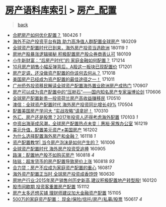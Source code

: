 [房产语料库索引](../../README.md)  > [房产_配置](房产_配置.md)
====
> [back](../README.md)

- [合肥房产如何优化配置？](http://jkwz.applinzi.com/ittc/7096285618923635722.html#%E5%90%88%E8%82%A5%E6%88%BF%E4%BA%A7%E5%A6%82%E4%BD%95%E4%BC%98%E5%8C%96%E9%85%8D%E7%BD%AE%EF%BC%9F) 180426 *1* 
- [海外不动产投资平台有路 助力高净值人群配置全球房产](http://jkwz.applinzi.com/ittc/7068230745384813585.html#%E6%B5%B7%E5%A4%96%E4%B8%8D%E5%8A%A8%E4%BA%A7%E6%8A%95%E8%B5%84%E5%B9%B3%E5%8F%B0%E6%9C%89%E8%B7%AF+%E5%8A%A9%E5%8A%9B%E9%AB%98%E5%87%80%E5%80%BC%E4%BA%BA%E7%BE%A4%E9%85%8D%E7%BD%AE%E5%85%A8%E7%90%83%E6%88%BF%E4%BA%A7) 180209  
- [全球资产配置时代已到来，海外房产投资当选欧洲](http://jkwz.applinzi.com/ittc/7059540900198220811.html#%E5%85%A8%E7%90%83%E8%B5%84%E4%BA%A7%E9%85%8D%E7%BD%AE%E6%97%B6%E4%BB%A3%E5%B7%B2%E5%88%B0%E6%9D%A5%EF%BC%8C%E6%B5%B7%E5%A4%96%E6%88%BF%E4%BA%A7%E6%8A%95%E8%B5%84%E5%BD%93%E9%80%89%E6%AC%A7%E6%B4%B2) 180119 *1* 
- [房地产股暴涨逻辑揭秘 积极配置房产股众券商表认可](http://jkwz.applinzi.com/ittc/7056473236659766288.html#%E6%88%BF%E5%9C%B0%E4%BA%A7%E8%82%A1%E6%9A%B4%E6%B6%A8%E9%80%BB%E8%BE%91%E6%8F%AD%E7%A7%98+%E7%A7%AF%E6%9E%81%E9%85%8D%E7%BD%AE%E6%88%BF%E4%BA%A7%E8%82%A1%E4%BC%97%E5%88%B8%E5%95%86%E8%A1%A8%E8%AE%A4%E5%8F%AF) 180109  
- [小牛新财富：“后房产时代”的 家庭金融如何配置？](http://jkwz.applinzi.com/ittc/7046940501280818192.html#%E5%B0%8F%E7%89%9B%E6%96%B0%E8%B4%A2%E5%AF%8C%EF%BC%9A%E2%80%9C%E5%90%8E%E6%88%BF%E4%BA%A7%E6%97%B6%E4%BB%A3%E2%80%9D%E7%9A%84+%E5%AE%B6%E5%BA%AD%E9%87%91%E8%9E%8D%E5%A6%82%E4%BD%95%E9%85%8D%E7%BD%AE%EF%BC%9F) 171214  
- [10月房产销售小幅反弹背后，A股这一板块已现配置价](http://jkwz.applinzi.com/ittc/7042047015083574289.html#10%E6%9C%88%E6%88%BF%E4%BA%A7%E9%94%80%E5%94%AE%E5%B0%8F%E5%B9%85%E5%8F%8D%E5%BC%B9%E8%83%8C%E5%90%8E%EF%BC%8CA%E8%82%A1%E8%BF%99%E4%B8%80%E6%9D%BF%E5%9D%97%E5%B7%B2%E7%8E%B0%E9%85%8D%E7%BD%AE%E4%BB%B7) 171201  
- [房产定调，还没做资产配置的你该何去何从？](http://jkwz.applinzi.com/ittc/7025762554809418769.html#%E6%88%BF%E4%BA%A7%E5%AE%9A%E8%B0%83%EF%BC%8C%E8%BF%98%E6%B2%A1%E5%81%9A%E8%B5%84%E4%BA%A7%E9%85%8D%E7%BD%AE%E7%9A%84%E4%BD%A0%E8%AF%A5%E4%BD%95%E5%8E%BB%E4%BD%95%E4%BB%8E%EF%BC%9F) 171018  
- [美国房产已经成为资产配置的最佳途径之一！](http://jkwz.applinzi.com/ittc/7023230290988909584.html#%E7%BE%8E%E5%9B%BD%E6%88%BF%E4%BA%A7%E5%B7%B2%E7%BB%8F%E6%88%90%E4%B8%BA%E8%B5%84%E4%BA%A7%E9%85%8D%E7%BD%AE%E7%9A%84%E6%9C%80%E4%BD%B3%E9%80%94%E5%BE%84%E4%B9%8B%E4%B8%80%EF%BC%81) 171011  
- [广州侨外投资移民解读全球资产配置海外置业欧洲房产成热门](http://jkwz.applinzi.com/ittc/7010596805799314448.html#%E5%B9%BF%E5%B7%9E%E4%BE%A8%E5%A4%96%E6%8A%95%E8%B5%84%E7%A7%BB%E6%B0%91%E8%A7%A3%E8%AF%BB%E5%85%A8%E7%90%83%E8%B5%84%E4%BA%A7%E9%85%8D%E7%BD%AE%E6%B5%B7%E5%A4%96%E7%BD%AE%E4%B8%9A%E6%AC%A7%E6%B4%B2%E6%88%BF%E4%BA%A7%E6%88%90%E7%83%AD%E9%97%A8) 170907  
- [房产可以成为资产配置中的“压舱石”——国内知名房产专家淄博论剑](http://jkwz.applinzi.com/ittc/6976074173532079109.html#%E6%88%BF%E4%BA%A7%E5%8F%AF%E4%BB%A5%E6%88%90%E4%B8%BA%E8%B5%84%E4%BA%A7%E9%85%8D%E7%BD%AE%E4%B8%AD%E7%9A%84%E2%80%9C%E5%8E%8B%E8%88%B1%E7%9F%B3%E2%80%9D%E2%80%94%E2%80%94%E5%9B%BD%E5%86%85%E7%9F%A5%E5%90%8D%E6%88%BF%E4%BA%A7%E4%B8%93%E5%AE%B6%E6%B7%84%E5%8D%9A%E8%AE%BA%E5%89%91) 170606  
- [全球房产配置新贵—投资荷兰房产高收益赚移民](http://jkwz.applinzi.com/ittc/6965980030449484804.html#%E5%85%A8%E7%90%83%E6%88%BF%E4%BA%A7%E9%85%8D%E7%BD%AE%E6%96%B0%E8%B4%B5%E2%80%94%E6%8A%95%E8%B5%84%E8%8D%B7%E5%85%B0%E6%88%BF%E4%BA%A7%E9%AB%98%E6%94%B6%E7%9B%8A%E8%B5%9A%E7%A7%BB%E6%B0%91) 170510  
- [澳信：全球资产配置时代 海外房产投资同比增长49%](http://jkwz.applinzi.com/ittc/6963814556580185092.html#%E6%BE%B3%E4%BF%A1%EF%BC%9A%E5%85%A8%E7%90%83%E8%B5%84%E4%BA%A7%E9%85%8D%E7%BD%AE%E6%97%B6%E4%BB%A3+%E6%B5%B7%E5%A4%96%E6%88%BF%E4%BA%A7%E6%8A%95%E8%B5%84%E5%90%8C%E6%AF%94%E5%A2%9E%E9%95%BF49%25) 170504  
- [配置美国房产学问大 “实战攻略”请拿好！](http://jkwz.applinzi.com/ittc/6943442287123235845.html#%E9%85%8D%E7%BD%AE%E7%BE%8E%E5%9B%BD%E6%88%BF%E4%BA%A7%E5%AD%A6%E9%97%AE%E5%A4%A7+%E2%80%9C%E5%AE%9E%E6%88%98%E6%94%BB%E7%95%A5%E2%80%9D%E8%AF%B7%E6%8B%BF%E5%A5%BD%EF%BC%81) 170310  
- [外汇、房产还是股票？2017年投资人还得考虑海外配置](http://jkwz.applinzi.com/ittc/6918870437257020420.html#%E5%A4%96%E6%B1%87%E3%80%81%E6%88%BF%E4%BA%A7%E8%BF%98%E6%98%AF%E8%82%A1%E7%A5%A8%EF%BC%9F2017%E5%B9%B4%E6%8A%95%E8%B5%84%E4%BA%BA%E8%BF%98%E5%BE%97%E8%80%83%E8%99%91%E6%B5%B7%E5%A4%96%E9%85%8D%E7%BD%AE) 170103 *1* 
- [中资出海渐成风潮，全球房产配置热点未变｜惠裕·家族办公室](http://jkwz.applinzi.com/ittc/6913412244250821636.html#%E4%B8%AD%E8%B5%84%E5%87%BA%E6%B5%B7%E6%B8%90%E6%88%90%E9%A3%8E%E6%BD%AE%EF%BC%8C%E5%85%A8%E7%90%83%E6%88%BF%E4%BA%A7%E9%85%8D%E7%BD%AE%E7%83%AD%E7%82%B9%E6%9C%AA%E5%8F%98%EF%BD%9C%E6%83%A0%E8%A3%95%C2%B7%E5%AE%B6%E6%97%8F%E5%8A%9E%E5%85%AC%E5%AE%A4) 161219  
- [美元升值，配置美元资产≠美国房产](http://jkwz.applinzi.com/ittc/6906961920048759813.html#%E7%BE%8E%E5%85%83%E5%8D%87%E5%80%BC%EF%BC%8C%E9%85%8D%E7%BD%AE%E7%BE%8E%E5%85%83%E8%B5%84%E4%BA%A7%E2%89%A0%E7%BE%8E%E5%9B%BD%E6%88%BF%E4%BA%A7) 161202  
- [为什么选择配置海外房产和金融？](http://jkwz.applinzi.com/ittc/6901851018634986501.html#%E4%B8%BA%E4%BB%80%E4%B9%88%E9%80%89%E6%8B%A9%E9%85%8D%E7%BD%AE%E6%B5%B7%E5%A4%96%E6%88%BF%E4%BA%A7%E5%92%8C%E9%87%91%E8%9E%8D%EF%BC%9F) 161118 *1* 
- [资产配置教学| 当今房产泡沫是如何产生的？](http://jkwz.applinzi.com/ittc/6885828968694940676.html#%E8%B5%84%E4%BA%A7%E9%85%8D%E7%BD%AE%E6%95%99%E5%AD%A6%7C+%E5%BD%93%E4%BB%8A%E6%88%BF%E4%BA%A7%E6%B3%A1%E6%B2%AB%E6%98%AF%E5%A6%82%E4%BD%95%E4%BA%A7%E7%94%9F%E7%9A%84%EF%BC%9F) 161006  
- [全球资产配置时代 海外房产投资受追捧](http://jkwz.applinzi.com/ittc/6874429356235031557.html#%E5%85%A8%E7%90%83%E8%B5%84%E4%BA%A7%E9%85%8D%E7%BD%AE%E6%97%B6%E4%BB%A3+%E6%B5%B7%E5%A4%96%E6%88%BF%E4%BA%A7%E6%8A%95%E8%B5%84%E5%8F%97%E8%BF%BD%E6%8D%A7) 160905  
- [路演：配置地产股不如购买房产](http://jkwz.applinzi.com/ittc/6867730247172228101.html#%E8%B7%AF%E6%BC%94%EF%BC%9A%E9%85%8D%E7%BD%AE%E5%9C%B0%E4%BA%A7%E8%82%A1%E4%B8%8D%E5%A6%82%E8%B4%AD%E4%B9%B0%E6%88%BF%E4%BA%A7) 160818 *4* 
- [陆铭：超发货币的房产配置导致房价上涨](http://jkwz.applinzi.com/ittc/6867700040751121413.html#%E9%99%86%E9%93%AD%EF%BC%9A%E8%B6%85%E5%8F%91%E8%B4%A7%E5%B8%81%E7%9A%84%E6%88%BF%E4%BA%A7%E9%85%8D%E7%BD%AE%E5%AF%BC%E8%87%B4%E6%88%BF%E4%BB%B7%E4%B8%8A%E6%B6%A8) 160818 *93* 
- [合力贷：房产不应成为家庭资产配置的重心](http://jkwz.applinzi.com/ittc/6867246643828753413.html#%E5%90%88%E5%8A%9B%E8%B4%B7%EF%BC%9A%E6%88%BF%E4%BA%A7%E4%B8%8D%E5%BA%94%E6%88%90%E4%B8%BA%E5%AE%B6%E5%BA%AD%E8%B5%84%E4%BA%A7%E9%85%8D%E7%BD%AE%E7%9A%84%E9%87%8D%E5%BF%83) 160817  
- [海外资产配置正当时 全球房产投资成香饽饽](http://jkwz.applinzi.com/ittc/6849455214188561413.html#%E6%B5%B7%E5%A4%96%E8%B5%84%E4%BA%A7%E9%85%8D%E7%BD%AE%E6%AD%A3%E5%BD%93%E6%97%B6+%E5%85%A8%E7%90%83%E6%88%BF%E4%BA%A7%E6%8A%95%E8%B5%84%E6%88%90%E9%A6%99%E9%A5%BD%E9%A5%BD) 160630  
- [房地产行业:2015年房产销售创历史新高,建议积极配置地产转型股!](http://jkwz.applinzi.com/ittc/6789436467801752580.html#%E6%88%BF%E5%9C%B0%E4%BA%A7%E8%A1%8C%E4%B8%9A%3A2015%E5%B9%B4%E6%88%BF%E4%BA%A7%E9%94%80%E5%94%AE%E5%88%9B%E5%8E%86%E5%8F%B2%E6%96%B0%E9%AB%98%2C%E5%BB%BA%E8%AE%AE%E7%A7%AF%E6%9E%81%E9%85%8D%E7%BD%AE%E5%9C%B0%E4%BA%A7%E8%BD%AC%E5%9E%8B%E8%82%A1%21) 160120  
- [股市间歇期 投资客重置房产配置](http://jkwz.applinzi.com/ittc/6763821685669364740.html#%E8%82%A1%E5%B8%82%E9%97%B4%E6%AD%87%E6%9C%9F+%E6%8A%95%E8%B5%84%E5%AE%A2%E9%87%8D%E7%BD%AE%E6%88%BF%E4%BA%A7%E9%85%8D%E7%BD%AE) 151112  
- [房产太多还想买铺 理财师建议加大金融资产配置](http://jkwz.applinzi.com/ittc/6761059597024756741.html#%E6%88%BF%E4%BA%A7%E5%A4%AA%E5%A4%9A%E8%BF%98%E6%83%B3%E4%B9%B0%E9%93%BA+%E7%90%86%E8%B4%A2%E5%B8%88%E5%BB%BA%E8%AE%AE%E5%8A%A0%E5%A4%A7%E9%87%91%E8%9E%8D%E8%B5%84%E4%BA%A7%E9%85%8D%E7%BD%AE) 151105  
- [500万的家庭资产配置： 现金/保险/信托/房产/私募/股票](http://jkwz.applinzi.com/ittc/547650611414944712.html#500%E4%B8%87%E7%9A%84%E5%AE%B6%E5%BA%AD%E8%B5%84%E4%BA%A7%E9%85%8D%E7%BD%AE%EF%BC%9A+%E7%8E%B0%E9%87%91%2F%E4%BF%9D%E9%99%A9%2F%E4%BF%A1%E6%89%98%2F%E6%88%BF%E4%BA%A7%2F%E7%A7%81%E5%8B%9F%2F%E8%82%A1%E7%A5%A8) 150617 *4* 
